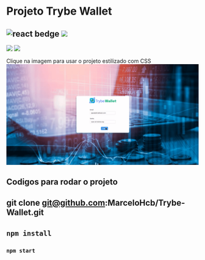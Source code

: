 # Projeto Trybe Wallet
## <img src="https://img.shields.io/badge/React-20232A?style=for-the-badge&logo=react&logoColor=61DAFB" alt="react bedge"> <img src="https://img.shields.io/badge/React_Router-CA4245?style=for-the-badge&logo=react-router&logoColor=white"> 
<img src="https://img.shields.io/badge/CSS-239120?&style=for-the-badge&logo=css3&logoColor=white"> <img src="https://img.shields.io/badge/Redux-593D88?style=for-the-badge&logo=redux&logoColor=white">

Clique na imagem para usar o projeto estilizado com CSS
[<img src="./exe.gif" atl="exemplo do projeto"/>](https://mclo.netlify.app/)


## Codigos para  rodar o projeto

## git clone git@github.com:MarceloHcb/Trybe-Wallet.git
## `npm install`
### `npm start`
